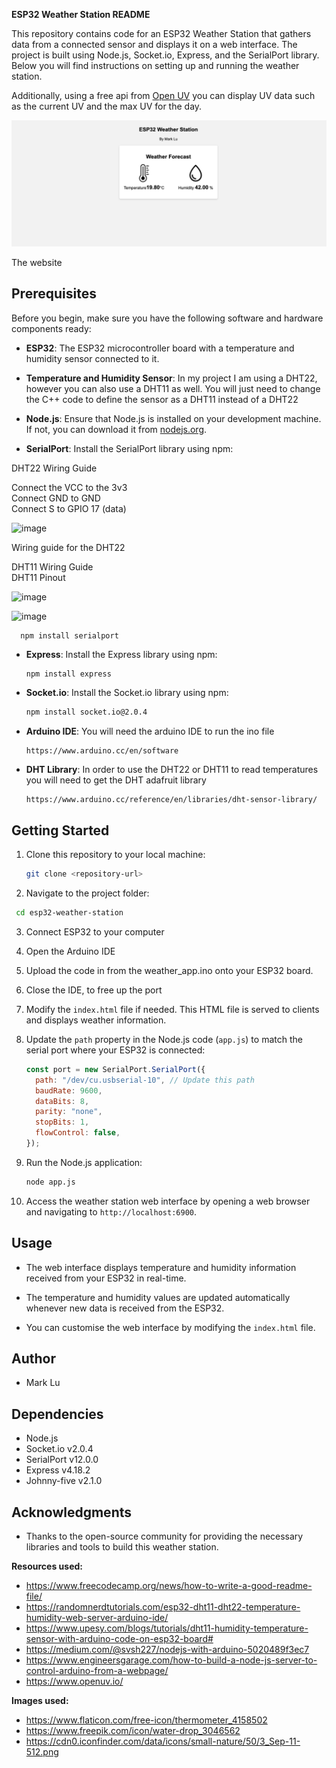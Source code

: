 **ESP32 Weather Station README**

This repository contains code for an ESP32 Weather Station
that gathers data from a connected sensor and displays it
on a web interface. The project is built using Node.js,
Socket.io, Express, and the SerialPort library. Below you
will find instructions on setting up and running the weather station.

Additionally, using a free api from [Open UV](https://www.openuv.io/) 
you can display UV data such as the current UV and the max UV for the day.

 
![Website](weatherstation.png)

The website


## Prerequisites

Before you begin, make sure you have the following software and hardware components ready:

- **ESP32**: The ESP32 microcontroller board with a temperature and humidity sensor connected to it.

- **Temperature and Humidity Sensor**: In my project I am using a DHT22, however you can also use a DHT11 as well. You will just need to change the C++ code to define
 the sensor as a DHT11 instead of a DHT22

- **Node.js**: Ensure that Node.js is installed on your development machine. If not, you can download it from [nodejs.org](https://nodejs.org/).

- **SerialPort**: Install the SerialPort library using npm:

DHT22 Wiring Guide 

Connect the VCC to the 3v3
<br>
Connect GND to GND 
<br>
Connect S to GPIO 17 (data)

![image](https://github.com/Mark7-dev/esp32_weatherstation/assets/88635428/f40ea14d-d420-40b8-a308-ef8e8bd0305f)

Wiring guide for the DHT22

DHT11 Wiring Guide
<br>
DHT11 Pinout

![image](https://github.com/Mark7-dev/esp32_weatherstation/assets/88635428/ad7153f9-281e-413b-8a67-81e8d8491e05)

![image](https://github.com/Mark7-dev/esp32_weatherstation/assets/88635428/ec1c1350-9def-4a3b-8a01-970eeb99a9e4)


  
```
  npm install serialport
  ```

- **Express**: Install the Express library using npm:

  ```bash
  npm install express
  ```

- **Socket.io**: Install the Socket.io library using npm:

  ```bash
  npm install socket.io@2.0.4
  ```
- **Arduino IDE**: You will need the arduino IDE to run the ino file

  ```
  https://www.arduino.cc/en/software
  ```
- **DHT Library**: In order to use the DHT22 or DHT11 to read temperatures you will need to get the DHT adafruit library

  ```
  https://www.arduino.cc/reference/en/libraries/dht-sensor-library/
  ```


## Getting Started

1. Clone this repository to your local machine:

   ```bash
   git clone <repository-url>
   ```

2. Navigate to the project folder:
  ```bash
   cd esp32-weather-station
   ```
3. Connect ESP32 to your computer
   
4. Open the Arduino IDE

5. Upload the code in from the weather_app.ino onto your ESP32 board.
   
6. Close the IDE, to free up the port

7. Modify the `index.html` file if needed. This HTML file is served to clients and displays weather information.

8. Update the `path` property in the Node.js code (`app.js`) to match the serial port where your ESP32 is connected:

   ```javascript
   const port = new SerialPort.SerialPort({
     path: "/dev/cu.usbserial-10", // Update this path
     baudRate: 9600,
     dataBits: 8,
     parity: "none",
     stopBits: 1,
     flowControl: false,
   });
   ```

9. Run the Node.js application:

   ```bash
   node app.js
   ```

10. Access the weather station web interface by opening a web browser and navigating to `http://localhost:6900`.

## Usage

- The web interface displays temperature and humidity information received from your ESP32 in real-time.

- The temperature and humidity values are updated automatically whenever new data is received from the ESP32.

- You can customise the web interface by modifying the `index.html` file.

## Author

- Mark Lu

## Dependencies

- Node.js
- Socket.io v2.0.4
- SerialPort v12.0.0
- Express v4.18.2
- Johnny-five v2.1.0

## Acknowledgments

- Thanks to the open-source community for providing the necessary libraries and tools to build this weather station.

**Resources used:** 
- https://www.freecodecamp.org/news/how-to-write-a-good-readme-file/
- https://randomnerdtutorials.com/esp32-dht11-dht22-temperature-humidity-web-server-arduino-ide/
- https://www.upesy.com/blogs/tutorials/dht11-humidity-temperature-sensor-with-arduino-code-on-esp32-board#
- https://medium.com/@svsh227/nodejs-with-arduino-5020489f3ec7
- https://www.engineersgarage.com/how-to-build-a-node-js-server-to-control-arduino-from-a-webpage/
- https://www.openuv.io/

**Images used:**
- https://www.flaticon.com/free-icon/thermometer_4158502
- https://www.freepik.com/icon/water-drop_3046562
- https://cdn0.iconfinder.com/data/icons/small-nature/50/3_Sep-11-512.png
